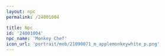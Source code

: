 ```yaml
---
layout: npc
permalink: /24001004

title: Npc
id: '24001004'
npc_name: 'Monkey Chef'
icon_url: 'portrait/mob/21090071_m_applemonkeywhite_p.png'
---
```

